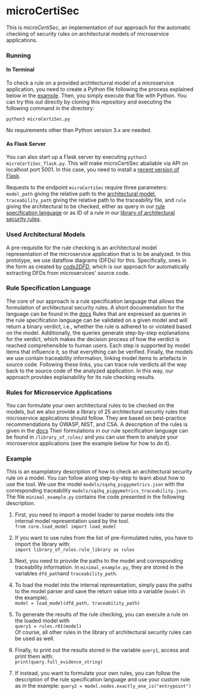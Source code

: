 # microCertiSec

This is *microCertiSec*, an implementation of our approach for the automatic checking of security rules on architectural models of microservice applications.


### Running 

#### In Terminal
To check a rule on a provided architecturral model of a microservice application, you need to create a Python file following the process explained below in the [example](#Example).
Then, you simply execute that file with Python. 
You can try this out directly by cloning this repository and executing the following command in the directory:

```python3 microCertiSec.py```

No requirements other than Python version 3.x are needed.

#### As Flask Server
You can also start up a Flask server by executing ```python3 microCertiSec_flask.py```. This will make microCertiSec abailable via API on localhost port 5001. 
In this case, you need to install a [recent version of Flask](https://pypi.org/project/Flask/).

Requests to the endpoint `microCertiSec` require three parameters: `model_path` giving the relative path to the [architectural model](#Used-Architectural-Models), `traceability_path` giving the relative path to the traceability file, and `rule` giving the architectural to be checked, either as query in our [rule specification language](#Rule-Specification-Language) or as ID of a rule in our [library of architectural security rules](#Rules-for-Microservice-Applications).


### Used Architectural Models
A pre-requisite for the rule checking is an architectural model representation of the microservice application that is to be analyzed.
In this prototype, we use dataflow diagrams (DFDs) for this.
Specifically, ones in the form as created by *[code2DFD](www.github.com/tuhh-softsec/code2DFD)*, which is our approach for automatically extracting DFDs from microservices' source code.


### Rule Specification Language
The core of our approach is a rule specification language that allows the formulation of architectural security rules.
A short documentation for the language can be found in the [docs](https://github.com/tuhh-softsec/microCertiSec/blob/main/docs/rule_specification_language.md)
Rules that are expressed as queries in the rule specification language can be validated on a given model and will return a binary verdict, i.e., whether the rule is adhered to or violated based on the model.
Additionally, the queries generate step-by-step explanations for the verdict, which makes the decision process of how the verdict is reached comprehensible to human users. 
Each step is supported by model items that influence it, so that everything can be verified.
Finally, the models we use contain traceability information, linking model items to artefacts in source code.
Following these links, you can trace rule verdicts all the way back to the source code of the analyzed application.
In this way, our approach provides explainability for its rule checking results.


### Rules for Microservice Applications
You can formulate your own architectural rules to be checked on the models, but we also provide a library of 25 architectural security rules that microservice applications should follow.
They are based on best-practice recommendations by OWASP, NIST, and CSA.
A description of the rules is given in the [docs](https://github.com/tuhh-softsec/microCertiSec/blob/main/docs/library_of_rules.md)
Their formulations in our rule specification language can be found in ```/library_of_rules/``` and you can use them to analyze your microservice applications (see the example below for how to do it).







### Example

This is an examplatory description of how to check an architectural security rule on a model.
You can follow along step-by-step to learn about how to use the tool.
We use the model ```models/sqshq_piggymetrics.json``` with the corresponding traceability ```models/sqshq_piggymetrics_traceability.json```.
The file ```minimal_example.py``` contains the code presented in the following description.

1. First, you need to import a model loader to parse models into the internal model representation used by the tool.\
```from core.load_model import load_model```

2. If you want to use rules from the list of pre-formulated rules, you have to import the library with: \
```import library_of_rules.rule_library as rules```

3. Next, you need to provide the paths to the model and corresponding traceability information.
In ```minimal_example.py```, they are stored in the variables ```dfd_path```and ```traceability_path```.

4. To load the model into the internal representation, simply pass the paths to the model parser and save the return value into a variable (```model``` in the example).\
```model = load_model(dfd_path, traceability_path)```

5. To generate the results of the rule checking, you can execute a rule on the loaded model with \
```query1 = rules.r01(model)``` \
Of course, all other rules in the library of architectural security rules can be used as well.


6. Finally, to print out the results stored in the variable ```query1```, access and print them with:\
```print(query.full_evidence_string)```

7. If instead, you want to formulate your own rules, you can follow the description of the rule specification language and use your custom rule as in the example:
```query2 = model.nodes.exactly_one_is("entrypoint")```
